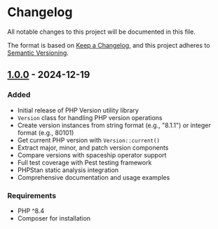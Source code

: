 # Changelog

All notable changes to this project will be documented in this file.

The format is based on [Keep a Changelog](https://keepachangelog.com/en/1.0.0/),
and this project adheres to [Semantic Versioning](https://semver.org/spec/v2.0.0.html).

## [1.0.0] - 2024-12-19

### Added
- Initial release of PHP Version utility library
- `Version` class for handling PHP version operations
- Create version instances from string format (e.g., "8.1.1") or integer format (e.g., 80101)
- Get current PHP version with `Version::current()`
- Extract major, minor, and patch version components
- Compare versions with spaceship operator support
- Full test coverage with Pest testing framework
- PHPStan static analysis integration
- Comprehensive documentation and usage examples

### Requirements
- PHP ^8.4
- Composer for installation

[1.0.0]: https://github.com/yankewei/php-version/releases/tag/v1.0.0


